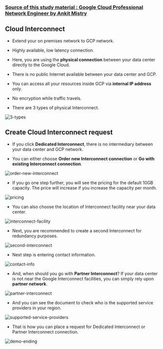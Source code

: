 ### [Source of this study material : Google Cloud Professional Network Engineer by Ankit Mistry](https://www.udemy.com/course/google-cloud-networking/)


## Cloud Interconnect

- Extend your on premises network to GCP network.


- Highly available, low latency connection.


- Here, you are using the **physical connection** between your data center directly to the Google Cloud.


- There is no public Internet available between your data center and GCP.


- You can access all your resources inside GCP via **internal IP address** only.


- No encryption while traffic travels.


- There are 3 types of physical Interconnect.


![3-types](/GCP_pictures/Study-logs/cloud-interconnect/interconnect-types.PNG "3 types of Interconnect")



## Create Cloud Interconnect request

- If you click **Dedicated Interconnect**, there is no intermediary between your data center and GCP network.


- You can either choose **Order new Interconnect connection** or **Go with existing Interconnect connection**.


![order-new-interconnect](/GCP_pictures/Study-logs/cloud-interconnect/order-new-connection.PNG "Order new Interconnect connection")


- If you go one step further, you will see the pricing for the default 10GB capacity. The price will increase if you increase the capacity per month.


![pricing](/GCP_pictures/Study-logs/cloud-interconnect/order-form.PNG "Order form")


- You can also choose the location of Interconnect facility near your data center.


![interconnect-facility](/GCP_pictures/Study-logs/cloud-interconnect/interconnect-locations.PNG "Interconnect colocation facility")


- Next, you are recommended to create a second Interconnect for redundancy purposes.


![second-interconnect](/GCP_pictures/Study-logs/cloud-interconnect/redundant-place.PNG "Redundant Interconnect")


- Next step is entering contact information.


![contact-info](/GCP_pictures/Study-logs/cloud-interconnect/contact-info.PNG "Contact info")


- And, when should you go with **Partner Interconnect**? If your data center is not near the Google Interconnect facilities, you can simply rely upon **partner network**.


![partner-interconnect](/GCP_pictures/Study-logs/cloud-interconnect/partner-interconnect.PNG "Partner Interconnect")


- And you can see the document to check who is the supported service providers in your region.


![supported-service-providers](/GCP_pictures/Study-logs/cloud-interconnect/supported-service-providers.PNG "Supported service providers")


- That is how you can place a request for Dedicated Interconnect or Partner Interconnect connection.


![demo-ending](/GCP_pictures/Study-logs/cloud-interconnect/demo-ending.PNG "Demo ending")


